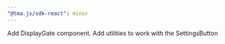 ```yaml
---
"@tma.js/sdk-react": minor
---
```


Add DisplayGate component. Add utilities to work with the SettingsButton
